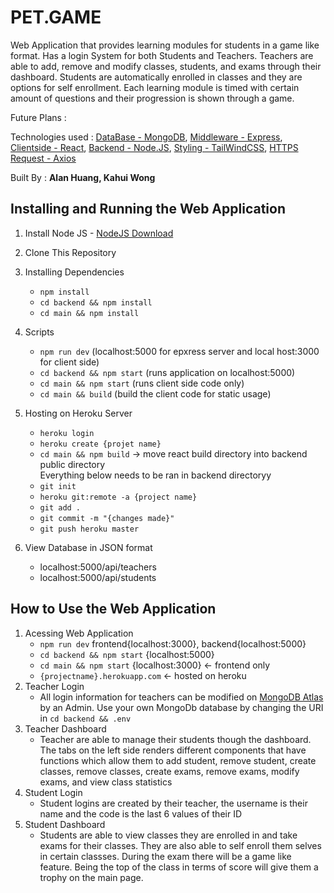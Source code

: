 # PET.GAME

Web Application that provides learning modules for students in a game like format. Has a login System for both Students and Teachers. Teachers are able to add, remove and modify classes, students, and exams through their dashboard. Students are  automatically enrolled in classes and they are options for self enrollment. Each learning module is timed with certain amount of questions and their progression is shown through a game.

Future Plans :

Technologies used : [DataBase - MongoDB](https://www.mongodb.com/cloud/atlas/lp/try2?utm_source=google&utm_campaign=gs_americas_united_states_search_core_brand_atlas_desktop&utm_term=mongodb&utm_medium=cpc_paid_search&utm_ad=e&utm_ad_campaign_id=12212624338&adgroup=115749704103&gclid=CjwKCAjwi8iXBhBeEiwAKbUofV6GukgkQwaNyInTaCBzoimDXBTBpEP_9pNihp4-9huY-GrLHUeUOBoCXJgQAvD_BwE), [Middleware - Express](https://expressjs.com/), [Clientside - React](https://reactjs.org/), [Backend - Node.JS](https://nodejs.org/en/), [Styling - TailWindCSS](https://tailwindcss.com/docs/width), [HTTPS Request - Axios](https://axios-http.com/docs/intro)

Built By : **Alan Huang, Kahui Wong**

## Installing and Running the Web Application

1. Install Node JS - [NodeJS Download](https://nodejs.org/en/download/)
2. Clone This Repository
3. Installing Dependencies
   - `npm install`
   - `cd backend && npm install`
   - `cd main && npm install`

4. Scripts
   - `npm run dev` (localhost:5000 for epxress server and local host:3000 for client side)
   - `cd backend && npm start` (runs application on localhost:5000)
   - `cd main && npm start` (runs client side code only)
   - `cd main && build` (build the client code for static usage)

5. Hosting on Heroku Server
    - `heroku login`
    - `heroku create {projet name}`
    - `cd main && npm build` -> move react build directory into backend public directory  
Everything below needs to be ran in backend directoryy
    - `git init`
    - `heroku git:remote -a {project name}`
    - `git add .`
    - `git commit -m "{changes made}"`
    - `git push heroku master`

6. View Database in JSON format
   - localhost:5000/api/teachers
   - localhost:5000/api/students

## How to Use the Web Application

1. Acessing Web Application
   - `npm run dev` frontend{localhost:3000}, backend{localhost:5000}
   - `cd backend && npm start` {localhost:5000}
   - `cd main && npm start` {localhost:3000} <- frontend only
   - `{projectname}.herokuapp.com` <- hosted on heroku
2. Teacher Login
    - All login information for teachers can be modified on [MongoDB Atlas](https://www.mongodb.com/cloud/atlas/lp/try2?utm_content=1217adtest_pmcopy_control&utm_source=google&utm_campaign=gs_americas_united_states_search_core_brand_atlas_desktop&utm_term=mongodb%20atlas&utm_medium=cpc_paid_search&utm_ad=e&utm_ad_campaign_id=12212624338&adgroup=115749704063&gclid=CjwKCAjwi8iXBhBeEiwAKbUofZHtfAFMnS9rSjgBZI-bq8N6gU7H6kfiu5sILBzYKo4obmuC2gLNvhoC21UQAvD_BwE) by an Admin. Use your own MongoDb database by changing the URI in `cd backend && .env`
3. Teacher Dashboard
   - Teacher are able to manage their students though the dashboard. The tabs on the left side renders different components that have functions which allow them to add student, remove student, create classes, remove classes, create exams, remove exams, modify exams, and view class statistics
4. Student Login
    - Student logins are created by their teacher,  the username is their name and the code is the last 6 values of their ID
5. Student Dashboard
   - Students are able to view classes they are enrolled in and take exams for their classes. They are also able to self enroll them selves in certain classses. During the exam there will be a game like feature. Being the top of the class in terms of score will give them a trophy on the main page.

